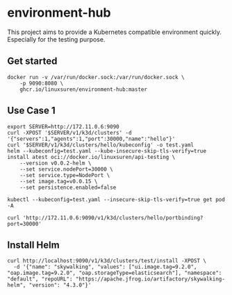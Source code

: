 # environment-hub

This project aims to provide a Kubernetes compatible environment quickly. Especially for the testing purpose.

## Get started
```shell
docker run -v /var/run/docker.sock:/var/run/docker.sock \
    -p 9090:8080 \
    ghcr.io/linuxsuren/environment-hub:master
```

## Use Case 1

```shell
export SERVER=http://172.11.0.6:9090
curl -XPOST '$SERVER/v1/k3d/clusters' -d '{"servers":1,"agents":1,"port":30000,"name":"hello"}'
curl '$SERVER/v1/k3d/clusters/hello/kubeconfig' -o test.yaml
helm --kubeconfig=test.yaml --kube-insecure-skip-tls-verify=true install atest oci://docker.io/linuxsuren/api-testing \
    --version v0.0.2-helm \
    --set service.nodePort=30000 \
    --set service.type=NodePort \
    --set image.tag=v0.0.15 \
    --set persistence.enabled=false

kubectl --kubeconfig=test.yaml --insecure-skip-tls-verify=true get pod -A

curl 'http://172.11.0.6:9090/v1/k3d/clusters/hello/portbinding?port=30000'
```

## Install Helm

```shell
curl http://localhost:9090/v1/k3d/clusters/test/install -XPOST \
  -d '{"name": "skywalking", "values": ["ui.image.tag=9.2.0", "oap.image.tag=9.2.0", "oap.storageType=elasticsearch"], "namespace": "default", "repoURL": "https://apache.jfrog.io/artifactory/skywalking-helm", "version": "4.3.0"}'

```
